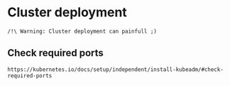 # Cluster deployment

    /!\ Warning: Cluster deployment can painfull ;)
    
## Check required ports

    https://kubernetes.io/docs/setup/independent/install-kubeadm/#check-required-ports    